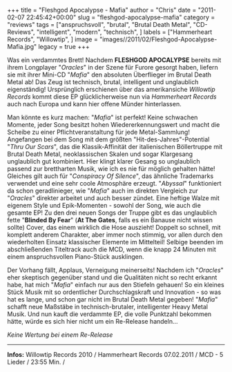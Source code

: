 +++
title = "Fleshgod Apocalypse - Mafia"
author = "Chris"
date = "2011-02-07 22:45:42+00:00"
slug = "fleshgod-apocalypse-mafia"
category = "reviews"
tags = ["anspruchsvoll", "brutal", "Brutal Death Metal", "CD-Reviews", "intelligent", "modern", "technisch", ]
labels = ["Hammerheart Records", "Willowtip", ]
image = "images//2011/02/Fleshgod-Apocalypse-Mafia.jpg"
legacy = true
+++

Was ein verdammtes Brett! Nachdem **FLESHGOD APOCALYPSE** bereits mit ihrem Longplayer "_Oracles_" in der Szene für Furore gesorgt haben, liefern sie mit ihrer Mini-CD "_Mafia_" den absoluten Überflieger im Brutal Death Metal ab! Das Zeug ist technisch, brutal, intelligent und unglaublich eigenständig! Ursprünglich erschienen über das amerikansiche _Willowtip Records_ kommt diese EP glücklicherweise nun via _Hammerheart Records_ auch nach Europa und kann hier offene Münder hinterlassen.

Man könnte es kurz machen: "_Mafia_" ist perfekt! Keine schwachen Momente, jeder Song besitzt hohen Wiedererkennungswert und macht die Scheibe zu einer Pflichtveranstaltung für jede Metal-Sammlung! Angefangen bei dem Song mit dem größten "Hit-des-Jahres"-Potential "_Thru Our Scars_", das die Klassik-Affinität der italienischen Böllertruppe mit Brutal Death Metal, neoklassischen Skalen und sogar Klargesang unglaublich gut kombiniert. Hier klingt klarer Gesang so unglaublich passend zur brettharten Musik, wie ich es nie für möglich gehalten hätte! Gleiches gilt auch für "_Conspiracy Of Silence_", das ähnliche Trademarks verwendet und eine sehr coole Atmosphäre erzeugt. "_Abyssal_" funktioniert da schon geradlinieger, wie "_Mafia_" auch im direkten Vergleich zur "_Oracles_" direkter arbeitet und auch besser zündet. Eine heftige Walze mit eigenem Style und Epik-Momenten - sowohl der Song, wie auch die gesamte EP!
Zu den drei neuen Songs der Truppe gibt es das unglaublich fette "**Blinded By Fear**" (**At The Gates**, falls es ein Banause nicht wissen sollte) Cover, das einem wirklich die Hose auszieht! Doppelt so schnell, mit komplett anderem Charakter, aber immer noch stimmig, vor allen durch den wiederholten Einsatz klassischer Elemente im Mittelteil! Selbige beenden im abschließenden Titeltrack auch die MCD, wenn die knapp 24 Minuten mit einem anspruchsvollen Piano-Stück ausklingen.

Der Vorhang fällt, Applaus, Verneigung meinerseits! Nachdem ich "_Oracles_" eher skeptisch gegenüber stand und die Qualitäten nicht so recht erkannt habe, hat mich "_Mafia_" einfach nur aus den Stiefeln gehauen! So ein kleines Stück Musik mit so ordentlicher Durchschlagskraft und Innovation - so was hat es lange, und schon gar nicht im Brutal Death Metal gegeben! "_Mafia_" schafft neue Maßstäbe in technisch-brutaler, intelligenter Heavy Metal Musik. Und nun kauft die verdammte EP, die volle Punktzahl bekommen hätte, würde es sich hier nicht um ein Re-Release handeln...

_Keine Wertung bei einem Re-Release_



---
**Infos:**
Willowtip Records 2010 / Hammerheart Records 07.02.2011 / 
MCD - 5 Lieder / 23:55 Min. / 
